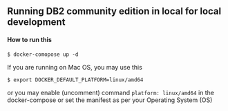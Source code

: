 ## Running DB2 community edition in local for local development

#### How to run this
`$ docker-comopose up -d`

If you  are running on Mac OS, you may use this
```unix
$ export DOCKER_DEFAULT_PLATFORM=linux/amd64
```
or you may enable (uncomment) command `platform: linux/amd64` in the docker-compose or set the manifest as per your Operating System (OS)

